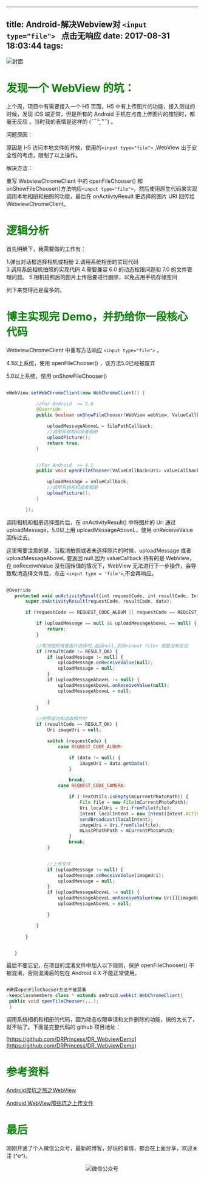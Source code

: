 
---
title: Android-解决Webview对 `<input type="file"> ` 点击无响应
date: 2017-08-31 18:03:44
tags:
---

![封面](http://upload-images.jianshu.io/upload_images/4373698-06589b73d2df6c80.jpg?imageMogr2/auto-orient/strip%7CimageView2/2/w/1240)



# <font color="#008000">发现一个 WebView 的坑：</font>

上个周，项目中有需要接入一个 H5 页面，H5 中有上传图片的功能，接入测试的时候，发现 iOS 端正常，但是所有的 Android 手机在点击上传图片的按钮时，都毫无反应 。当时我的表情是这样的 (˶‾᷄ ⁻̫ ‾᷅˵) 。


<!-- more -->

问题原因：

原因是 H5 访问本地文件的时候，使用的`<input type="file">` ,WebView 出于安全性的考虑，限制了以上操作。

解决方法：

重写 WebviewChromeClient 中的 openFileChooser() 和 onShowFileChooser()方法响应`<input type="file">`，然后使用原生代码来实现调用本地相册和拍照的功能，最后在 onActiivtyResult 把选择的图片 URI 回传给 WebviewChromeClient。

# <font color="#008000">逻辑分析</font>

首先明确下，我需要做的工作有：

1.弹出对话框选择相机或相册
2.调用系统相册的实现代码  
3.调用系统相机拍照的实现代码
4.需要兼容 6.0 的动态权限问题和 7.0 的文件管理问题。
5.相机拍照后的图片上传后要进行删除，以免占用手机存储空间

列下来觉得还是蛮多的。

# <font color="#008000">博主实现完 Demo，并扔给你一段核心代码</font>

 WebviewChromeClient 中重写方法响应 `<input type="file">` 。

 4.1以上系统，使用 openFileChooser() ，该方法5.0已经被废弃

 5.0以上系统，使用 onShowFileChooser()

 ```java

 mWebView.setWebChromeClient(new WebChromeClient() {

            //For Android  >= 5.0
            @Override
            public boolean onShowFileChooser(WebView webView, ValueCallback<Uri[]> filePathCallback, FileChooserParams fileChooserParams) {

                uploadMessageAboveL = filePathCallback;
                //调用系统相机或者相册
                uploadPicture();
                return true;
            }


            //For Android  >= 4.1
            public void openFileChooser(ValueCallback<Uri> valueCallback, String acceptType, String capture)

                uploadMessage = valueCallback;
                //调用系统相机或者相册
                uploadPicture();
            }

        });

 ```

 调用相机和相册选择图片后，在 onActivityResult() 中将图片的 Uri 通过 uploadMessage，5.0以上用 uploadMessageAboveL，使用 onReceiveValue 回传过去。

 这里需要注意的是，当取消拍照或者未选择照片的时候，uploadMessage 或者 uploadMessageAboveL 要返回 null.因为 valueCallback 持有的是 WebView，在 onReceiveValue 没有回传值的情况下，WebView 无法进行下一步操作，会导致取消选择文件后，点击 `<input type = 'file'>`,不会再响应。


 ```JavaScript

 @Override
    protected void onActivityResult(int requestCode, int resultCode, Intent data) {
        super.onActivityResult(requestCode, resultCode, data);

        if (requestCode == REQUEST_CODE_ALBUM || requestCode == REQUEST_CODE_CAMERA) {

            if (uploadMessage == null && uploadMessageAboveL == null) {
                return;
            }

            //取消拍照或者图片选择时,返回null,否则<input file> 就是没有反应
            if (resultCode != RESULT_OK) {
                if (uploadMessage != null) {
                    uploadMessage.onReceiveValue(null);
                    uploadMessage = null;
                }
                if (uploadMessageAboveL != null) {
                    uploadMessageAboveL.onReceiveValue(null);
                    uploadMessageAboveL = null;

                }
            }

            //拍照成功和选取照片时
            if (resultCode == RESULT_OK) {
                Uri imageUri = null;

                switch (requestCode) {
                    case REQUEST_CODE_ALBUM:

                        if (data != null) {
                            imageUri = data.getData();
                        }

                        break;
                    case REQUEST_CODE_CAMERA:

                        if (!TextUtils.isEmpty(mCurrentPhotoPath)) {
                            File file = new File(mCurrentPhotoPath);
                            Uri localUri = Uri.fromFile(file);
                            Intent localIntent = new Intent(Intent.ACTION_MEDIA_SCANNER_SCAN_FILE, localUri);
                            sendBroadcast(localIntent);
                            imageUri = Uri.fromFile(file);
                            mLastPhothPath = mCurrentPhotoPath;
                        }
                        break;
                }


                //上传文件
                if (uploadMessage != null) {
                    uploadMessage.onReceiveValue(imageUri);
                    uploadMessage = null;
                }
                if (uploadMessageAboveL != null) {
                    uploadMessageAboveL.onReceiveValue(new Uri[]{imageUri});
                    uploadMessageAboveL = null;

                }

            }

        }


    }

 ```

最后不要忘记，在项目的混淆文件中加入以下规则，保护 openFileChooser() 不被混淆，否则混淆后的包在 Android 4.X 不能正常使用。

```java

#确保openFileChooser方法不被混淆
-keepclassmembers class * extends android.webkit.WebChromeClient{
 public void openFileChooser(...);
 }

 ```

调用系统相机和相册的代码，因为动态权限申请和文件删除的功能，搞的太长了，就不贴了。下面是完整代码的 github 项目地址：

[https://github.com/DRPrincess/DR_WebviewDemo](https://github.com/DRPrincess/DR_WebviewDemo)



# <font color="#008000"> 参考资料 </font>

[Android爬坑之旅之WebView](http://www.jianshu.com/p/3ad7c39858ec)

[Android WebView那些坑之上传文件](http://www.jianshu.com/p/48e688ce801f)

# <font color= "#008000"> 最后 </font>

刚刚开通了个人微信公众号，最新的博客，好玩的事情，都会在上面分享，欢迎关注 (*^o^*)。

<div  align="center">    

![微信公众号](http://oriwplcze.bkt.clouddn.com/836a36d6a91d859428783f8ea2ce85d7.png)

</div>
